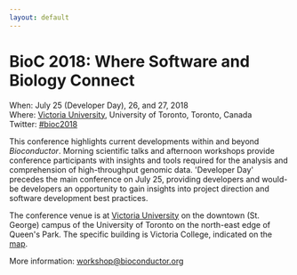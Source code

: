 ```yaml
---
layout: default
---
```

# BioC 2018: Where Software and Biology Connect

When: July 25 (Developer Day), 26, and 27, 2018 <br />
Where: [Victoria University][venue], University of Toronto, Toronto, Canada<br />
Twitter: [#bioc2018][tweet]

[tweet]: https://twitter.com/hashtag/bioc2018?f=tweets
[venue]:  ./travel-accommodations

This conference highlights current developments within and beyond
_Bioconductor_. Morning scientific talks and afternoon workshops
provide conference participants with insights and tools required for
the analysis and comprehension of high-throughput genomic
data. 'Developer Day' precedes the main conference on July 25,
providing developers and would-be developers an opportunity to gain
insights into project direction and software development best
practices.

The conference venue is at [Victoria University][uvic] on the downtown
(St. George) campus of the University of Toronto on the north-east
edge of Queen's Park. The specific building is Victoria College,
indicated on the [map][ut].

More information: [workshop@bioconductor.org][contact]

[ut]: http://map.utoronto.ca/utsg/building/501
[uvic]: http://www.vicu.utoronto.ca/
[contact]: mailto:workshop@bioconductor.org?subject=BioC2018%20question
